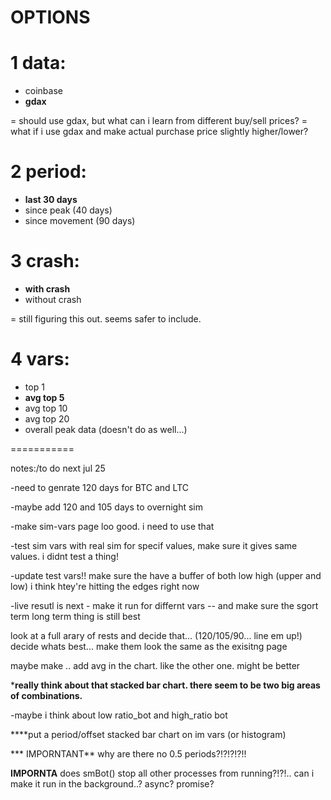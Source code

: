 
# OPTIONS

# 1 data:
  * coinbase
  * **gdax**

  = should use gdax, but what can i learn from different buy/sell prices?
  = what if i use gdax and make actual purchase price slightly higher/lower?

# 2 period:
  * **last 30 days**
  * since peak (40 days)
  * since movement (90 days)

# 3 crash:
  * **with crash**
  * without crash

  = still figuring this out. seems safer to include.

# 4 vars:
  * top 1
  * **avg top 5**
  * avg top 10
  * avg top 20
  * overall peak data (doesn't do as well...)

===========



notes:/to do next jul 25


-need to genrate 120 days for BTC and LTC

-maybe add 120 and 105 days to overnight sim

-make sim-vars page loo good. i need to use that

-test sim vars with real sim for specif values, make sure it gives same values. i didnt test a thing!

-update test vars!! make sure the have a buffer of both low high (upper and low) i think htey're hitting the edges right now


-live resutl is next - make it run for differnt vars --
and make sure the sgort term long term thing is still best

look at a full arary of rests and decide that... (120/105/90... line em up!)
decide whats best...
make them look the same as the exisitng page


maybe make .. add avg in the chart. like the other one. might be better

***really think about that stacked bar chart. there seem to be two big areas of combinations.**

-maybe i think about low ratio_bot and high_ratio bot

****put a period/offset stacked bar chart on im vars (or histogram)


*** IMPORNTANT**  why are there no 0.5 periods?!?!?!?!!

**IMPORNTA** does smBot() stop all other processes from running?!?!.. can i make it run in the background..? async? promise?

